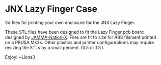 # JNX Lazy Finger Case
3d files for printing your own enclosure for the JNX Lazy Finger. 

These STL files have been designed to fit the Lazy Finger pcb board designed by [JAMMA-Nation-X](https://www.jamma-nation-x.com). Files are fit to size for ABS filament printed on a PRUSA Mk3s. Other plastics and printer configureations may require resizing the STLs by a small percent. (0.5 or 1%).

Enjoy!
~Lions3
